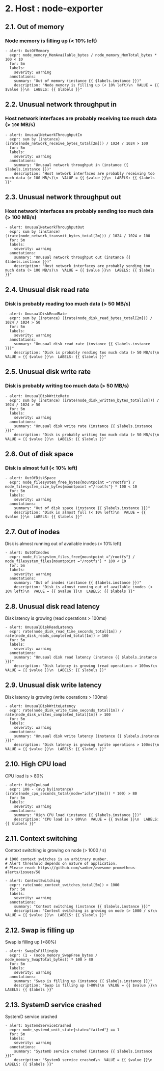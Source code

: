# 2. Host : node-exporter

## 2.1. Out of memory

###  Node memory is filling up (< 10% left)

```
- alert: OutOfMemory
  expr: node_memory_MemAvailable_bytes / node_memory_MemTotal_bytes * 100 < 10
  for: 5m
  labels:
    severity: warning
  annotations:
    summary: "Out of memory (instance {{ $labels.instance }})"
    description: "Node memory is filling up (< 10% left)\n  VALUE = {{ $value }}\n  LABELS: {{ $labels }}"
```

## 2.2. Unusual network throughput in

### Host network interfaces are probably receiving too much data (> `100` MB/s)

```
- alert: UnusualNetworkThroughputIn
  expr: sum by (instance) (irate(node_network_receive_bytes_total[2m])) / 1024 / 1024 > 100
  for: 5m
  labels:
    severity: warning
  annotations:
    summary: "Unusual network throughput in (instance {{ $labels.instance }})"
    description: "Host network interfaces are probably receiving too much data (> 100 MB/s)\n  VALUE = {{ $value }}\n  LABELS: {{ $labels }}"
```

## 2.3. Unusual network throughput out

###  Host network interfaces are probably sending too much data (> 100 MB/s)

```
- alert: UnusualNetworkThroughputOut
  expr: sum by (instance) (irate(node_network_transmit_bytes_total[2m])) / 1024 / 1024 > 100
  for: 5m
  labels:
    severity: warning
  annotations:
    summary: "Unusual network throughput out (instance {{ $labels.instance }})"
    description: "Host network interfaces are probably sending too much data (> 100 MB/s)\n  VALUE = {{ $value }}\n  LABELS: {{ $labels }}"
```


## 2.4. Unusual disk read rate

###  Disk is probably reading too much data (> 50 MB/s)

```
- alert: UnusualDiskReadRate
  expr: sum by (instance) (irate(node_disk_read_bytes_total[2m])) / 1024 / 1024 > 50
  for: 5m
  labels:
    severity: warning
  annotations:
    summary: "Unusual disk read rate (instance {{ $labels.instance }})"
    description: "Disk is probably reading too much data (> 50 MB/s)\n  VALUE = {{ $value }}\n  LABELS: {{ $labels }}"
```

## 2.5. Unusual disk write rate

###  Disk is probably writing too much data (> 50 MB/s)

```
- alert: UnusualDiskWriteRate
  expr: sum by (instance) (irate(node_disk_written_bytes_total[2m])) / 1024 / 1024 > 50
  for: 5m
  labels:
    severity: warning
  annotations:
    summary: "Unusual disk write rate (instance {{ $labels.instance }})"
    description: "Disk is probably writing too much data (> 50 MB/s)\n  VALUE = {{ $value }}\n  LABELS: {{ $labels }}"
```

## 2.6. Out of disk space

###  Disk is almost full (< 10% left)

```
- alert: OutOfDiskSpace
  expr: node_filesystem_free_bytes{mountpoint ="/rootfs"} / node_filesystem_size_bytes{mountpoint ="/rootfs"} * 100 < 10
  for: 5m
  labels:
    severity: warning
  annotations:
    summary: "Out of disk space (instance {{ $labels.instance }})"
    description: "Disk is almost full (< 10% left)\n  VALUE = {{ $value }}\n  LABELS: {{ $labels }}"
```

## 2.7. Out of inodes

Disk is almost running out of available inodes (< 10% left)

```
- alert: OutOfInodes
  expr: node_filesystem_files_free{mountpoint ="/rootfs"} / node_filesystem_files{mountpoint ="/rootfs"} * 100 < 10
  for: 5m
  labels:
    severity: warning
  annotations:
    summary: "Out of inodes (instance {{ $labels.instance }})"
    description: "Disk is almost running out of available inodes (< 10% left)\n  VALUE = {{ $value }}\n  LABELS: {{ $labels }}"
```

## 2.8. Unusual disk read latency

Disk latency is growing (read operations > 100ms)
 
```
- alert: UnusualDiskReadLatency
  expr: rate(node_disk_read_time_seconds_total[1m]) / rate(node_disk_reads_completed_total[1m]) > 100
  for: 5m
  labels:
    severity: warning
  annotations:
    summary: "Unusual disk read latency (instance {{ $labels.instance }})"
    description: "Disk latency is growing (read operations > 100ms)\n  VALUE = {{ $value }}\n  LABELS: {{ $labels }}"
```


## 2.9. Unusual disk write latency

Disk latency is growing (write operations > 100ms)

```
- alert: UnusualDiskWriteLatency
  expr: rate(node_disk_write_time_seconds_total[1m]) / rate(node_disk_writes_completed_total[1m]) > 100
  for: 5m
  labels:
    severity: warning
  annotations:
    summary: "Unusual disk write latency (instance {{ $labels.instance }})"
    description: "Disk latency is growing (write operations > 100ms)\n  VALUE = {{ $value }}\n  LABELS: {{ $labels }}"
```

## 2.10. High CPU load

CPU load is > 80%
 
```
- alert: HighCpuLoad
  expr: 100 - (avg by(instance) (irate(node_cpu_seconds_total{mode="idle"}[5m])) * 100) > 80
  for: 5m
  labels:
    severity: warning
  annotations:
    summary: "High CPU load (instance {{ $labels.instance }})"
    description: "CPU load is > 80%\n  VALUE = {{ $value }}\n  LABELS: {{ $labels }}"
```

## 2.11. Context switching

Context switching is growing on node (> 1000 / s)

```
# 1000 context switches is an arbitrary number.
# Alert threshold depends on nature of application.
# Please read: https://github.com/samber/awesome-prometheus-alerts/issues/58

- alert: ContextSwitching
  expr: rate(node_context_switches_total[5m]) > 1000
  for: 5m
  labels:
    severity: warning
  annotations:
    summary: "Context switching (instance {{ $labels.instance }})"
    description: "Context switching is growing on node (> 1000 / s)\n  VALUE = {{ $value }}\n  LABELS: {{ $labels }}"
```

## 2.12. Swap is filling up

Swap is filling up (>80%)

```
- alert: SwapIsFillingUp
  expr: (1 - (node_memory_SwapFree_bytes / node_memory_SwapTotal_bytes)) * 100 > 80
  for: 5m
  labels:
    severity: warning
  annotations:
    summary: "Swap is filling up (instance {{ $labels.instance }})"
    description: "Swap is filling up (>80%)\n  VALUE = {{ $value }}\n  LABELS: {{ $labels }}"
```

## 2.13. SystemD service crashed

SystemD service crashed

```
- alert: SystemdServiceCrashed
  expr: node_systemd_unit_state{state="failed"} == 1
  for: 5m
  labels:
    severity: warning
  annotations:
    summary: "SystemD service crashed (instance {{ $labels.instance }})"
    description: "SystemD service crashed\n  VALUE = {{ $value }}\n  LABELS: {{ $labels }}"
```